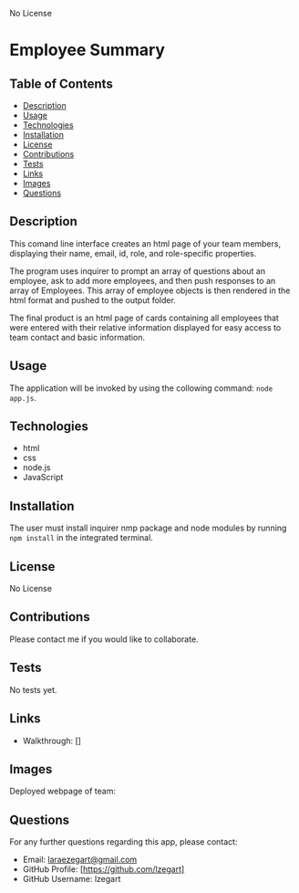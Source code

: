 
  No License 

  # Employee Summary

  ## Table of Contents
  * [Description](#description)
  * [Usage](#usage)
  * [Technologies](#technologies) 
  * [Installation](#installation)
  * [License](#license)
  * [Contributions](#contributions)
  * [Tests](#tests)
  * [Links](#links)
  * [Images](#images)
  * [Questions](#questions)

  ## Description
  This comand line interface creates an html page of your team members, displaying their name, email, id, role, and role-specific properties.

  The program uses inquirer to prompt an array of questions about an employee, ask to add more employees, and then push responses to an array of Employees. This array of employee objects is then rendered in the html format and pushed to the output folder.

  The final product is an html page of cards containing all employees that were entered with their relative information displayed for easy access to team contact and basic information.

  ## Usage
  The application will be invoked by using the collowing command: `node app.js`.

  ## Technologies
  *  html 
  *  css 
  *  node.js 
  *  JavaScript

  ## Installation
  The user must install inquirer nmp package and node modules by running `npm install` in the integrated terminal.

  ## License
  No License

  ## Contributions
  Please contact me if you would like to collaborate.

  ## Tests
  No tests yet.

  ## Links
  * Walkthrough: []

  ## Images
  Deployed webpage of team:
  

  ## Questions
  For any further questions regarding this app, please contact:
  * Email: laraezegart@gmail.com
  * GitHub Profile: [https://github.com/lzegart]
  * GitHub Username: lzegart
  